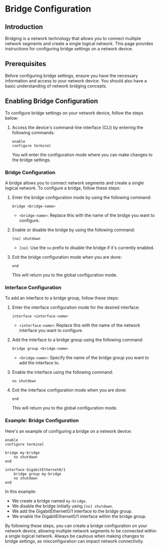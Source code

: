 
# Bridge Configuration

## Introduction

Bridging is a network technology that allows you to connect multiple network segments and create a single logical network. This page provides instructions for configuring bridge settings on a network device.

## Prerequisites

Before configuring bridge settings, ensure you have the necessary information and access to your network device. You should also have a basic understanding of network bridging concepts.

## Enabling Bridge Configuration

To configure bridge settings on your network device, follow the steps below:

1. Access the device's command-line interface (CLI) by entering the following commands:

   ```shell
   enable
   configure terminal
   ```

   You will enter the configuration mode where you can make changes to the bridge settings.

### Bridge Configuration

A bridge allows you to connect network segments and create a single logical network. To configure a bridge, follow these steps:

1. Enter the bridge configuration mode by using the following command:

   ```shell
   bridge <bridge-name>
   ```

   - `<bridge-name>`: Replace this with the name of the bridge you want to configure.

2. Enable or disable the bridge by using the following command:

   ```shell
   [no] shutdown
   ```

   - `[no]`: Use the `no` prefix to disable the bridge if it's currently enabled.

3. Exit the bridge configuration mode when you are done:

   ```shell
   end
   ```

   This will return you to the global configuration mode.

### Interface Configuration

To add an interface to a bridge group, follow these steps:

1. Enter the interface configuration mode for the desired interface:

   ```shell
   interface <interface-name>
   ```

   - `<interface-name>`: Replace this with the name of the network interface you want to configure.

2. Add the interface to a bridge group using the following command:

   ```shell
   bridge group <bridge-name>
   ```

   - `<bridge-name>`: Specify the name of the bridge group you want to add the interface to.

3. Enable the interface using the following command:

   ```shell
   no shutdown
   ```

4. Exit the interface configuration mode when you are done:

   ```shell
   end
   ```

   This will return you to the global configuration mode.

### Example: Bridge Configuration

Here's an example of configuring a bridge on a network device:

```shell
enable
configure terminal

bridge my-bridge
    no shutdown
end

interface GigabitEthernet0/1
    bridge group my-bridge
    no shutdown
end
```

In this example:

- We create a bridge named `my-bridge`.
- We disable the bridge initially using `[no] shutdown`.
- We add the GigabitEthernet0/1 interface to the bridge group.
- We enable the GigabitEthernet0/1 interface within the bridge group.

By following these steps, you can create a bridge configuration on your network device, allowing multiple network segments to be connected within a single logical network. Always be cautious when making changes to bridge settings, as misconfiguration can impact network connectivity.